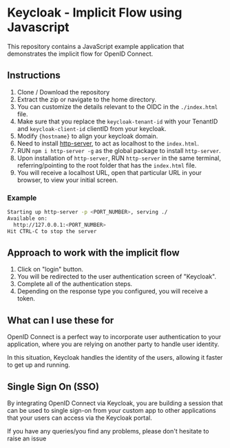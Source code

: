 # Keycloak - Implicit Flow using Javascript

This repository contains a JavaScript example application that demonstrates the implicit flow for OpenID Connect.

## Instructions

1. Clone / Download the repository
2. Extract the zip or navigate to the home directory.
3. You can customize the details relevant to the OIDC in the ```./index.html``` file.
4. Make sure that you replace the `keycloak-tenant-id` with your TenantID and `keycloak-client-id` clientID from your keycloak.
5. Modify `{hostname}` to align your keycloak domain.
6. Need to install [http-server](https://www.npmjs.com/package/http-server), to act as localhost to the `index.html`.
7. RUN `npm i http-server -g` as the global package to install `http-server`.
8. Upon installation of `http-server`, RUN `http-server` in the same terminal, referring/pointing to the root folder that has the `index.html` file.
9. You will receive a localhost URL, open that particular URL in your browser, to view your initial screen.

### Example

```sh
Starting up http-server -p <PORT_NUMBER>, serving ./
Available on:
  http://127.0.0.1:<PORT_NUMBER>
Hit CTRL-C to stop the server
```

## Approach to work with the implicit flow

1. Click on "login" button.
2. You will be redirected to the user authentication screen of "Keycloak".
3. Complete all of the authentication steps.
4. Depending on the response type you configured, you will receive a token.

## What can I use these for

OpenID Connect is a perfect way to incorporate user authentication to your application, where you are relying on another party to handle user identity.

In this situation, Keycloak handles the identity of the users, allowing it faster to get up and running.

## Single Sign On (SSO)

By integrating OpenID Connect via Keycloak, you are building a session that can be used to single sign-on from your custom app to other applications that your users can access via the Keycloak portal.

If you have any queries/you find any problems, please don't hesitate to raise an issue
